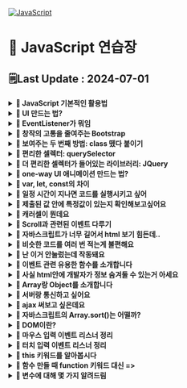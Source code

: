 [![JavaScript](https://img.shields.io/badge/javascript-%23323330.svg?style=for-the-badge&logo=javascript&logoColor=%23F7DF1E)](https://github.com/MinSungJe/FrontEnd_Prac)
# 📝 JavaScript 연습장
## 🗒️Last Update : 2024-07-01
<details>
<summary><b>🤔 JavaScript 기본적인 활용법</b></summary>

1. 셀렉터로 바꾸고자 하는거 특정
2. 특정된 거 어떻게 바꿔달라고 조르기
- ex) <code>document.getElementById('alert').style.display = 'none';</code>
</details>

<details>
<summary><b>🤔 UI 만드는 법?</b></summary>

1. html css로 미리 디자인하고
2. 버튼 누르면 보여주기
</details>

<details>
<summary><b>🤔 EventListener가 뭐임</b></summary>

- 버튼 태그를 클릭할 때 작동시키는 법은 현재까지 두 가지임
    - onClick 이벤트 넣고 실행할 함수이름 같이 주기  
    <code>onclick = "함수이름()"</code>
    - 버튼에 id 주고 EventListener 추가하기  
    <code>document.getElementById('ID이름').addEventListener("click", 함수이름);</code>
- addEventListener에 들어가는 첫 번째 인자는 event의 종류가 들어감  
ex) click, mouseover, keydown ...
- 근데 왜 씀? : <code>onclick = "함수이름()"</code> 요거 대체용임
</details>

<details>
<summary><b>🤔 창작의 고통을 줄여주는 Bootstrap</b></summary>

- 맨날 HTML, CSS 짜서 디자인하기 힘드니 [Bootstrap](https://getbootstrap.com/)에서 가져오자
- 특정 코드를 HTML 내에 넣어서 라이브러리 설치 후 사용
</details>

<details>
<summary><b>🤔 보여주는 두 번째 방법: class 뗐다 붙이기</b></summary>

- 첫 번째 방법: class 내 display 속성을 none/block으로 바꾸기
- 두 번째 방법: 보여주는 class(display="block")를 뗐다 붙였다 하기
- 사용법 : <code>셀렉터.classList.toggle("클래스명");</code>
- ❗<b>주의사항 : 적용 순서는 html 내 순서가 아니라 css 정의 순서임!</b>
- 왜 씀? : 다른 스타일도 동시에 주고 싶을 경우 유용함
</details>

<details>
<summary><b>🤔 편리한 셀렉터: querySelector</b></summary>

- <code>document.querySelector("CSS 선택 문법")</code>
- #id, .class 등 CSS에서 사용하듯이 선택 가능
- querySelector()는 맨 상단 1개만 선택, querySelectorAll()으로 모든 경우 선택 가능, 인덱싱으로 하나 선택
</details>

<details>
<summary><b>🤔 더 편리한 셀렉터가 들어있는 라이브러리: JQuery</b></summary>

- 자바스크립트를 더 짧고 편리하게 쓸 수 있게 해주는 라이브러리임
- querySelector를 <code>$</code> 한단어로 축약해줌  
<code>document.querySelector("CSS 선택 문법")</code> -> <code>$</code>
- 이 외에도 JQuery식 축약문법이 다양하게 존재함  
ex) addEventListner() -> on() ...
- ❗<b>JQuery 셀렉터 뒤에는 JQuery 문법만, 기존 JS 셀렉터 뒤에는 기존 문법만 사용 가능!</b>
- jQuery 셀렉터로 여러 요소 찾은 뒤 하나만 고르려면 <code>.eq(인덱스)</code> 사용하면 된다
</details>

<details>
<summary><b>🤔 one-way UI 애니메이션 만드는 법?</b></summary>

- one-way 일방향 애니메이션 만드는 4 step  
    1. class로 시작스타일 만들고
    2. class로 최종스타일 만들고
    3. 원할 때 최종스타일로 변하라고 JS 코드 짜기
    4. 시작스타일에 transition 추가
</details>

<details>
<summary><b>🤔 var, let, const의 차이</b></summary>

- var
    - 재선언, 재할당 가능
    - 범위: function
- let
    - 재선언 불가
    - 범위: {}
- const
    - 재선언 불가
    - 재할당 불가
    - 범위: {}
</details>

<details>
<summary><b>🤔 일정 시간이 지나면 코드를 실행시키고 싶어</b></summary>

- <code>setTimeout(콜백함수, 시간(ms))</code> : 시간 뒤에 콜백함수 실행
- <code>setInterval(콜백함수, 시간(ms))</code> : 시간마다 콜백함수 실행
- 콜백함수 : 함수의 파라미터 자리에 들어가는 함수, ()=>{} 함수 혹은 함수명이 들어갈 수 있음
</details>

<details>
<summary><b>🤔 제출된 값 안에 특정값이 있는지 확인해보고싶어요</b></summary>

- ❗<b>정규식을 사용해보자</b>
- 사용법 : 아래와 같이 입력하면 boolean값이 튀어나옴
    ```javascript
    /정규식/.test('확인할거')
    ```
</details>

<details>
<summary><b>🤔 캐러셀이 뭔데요</b></summary>

- 버튼 누르면 옆으로 샥 넘어가는 UI
- one-way UI 만들듯이 만들면 됨
- 가로로 긴 이미지를 미리 만들어두고 옆으로 샥 움직여서 구현(style 중 transform 이용)
- 움직일때에는 언제나 transition 스타일 추가해두자
</details>

<details>
<summary><b>🤔 Scroll과 관련된 이벤트 다루기</b></summary>

- 이벤트 : scroll
- 얼마나 스크롤했는지 알려줘 : <code>window.scrollY</code> / <code>$(window).scrollTop()</code>
- 스크롤을 강제이동해줘 : <code>window.scrollTo(0, 100)</code> / <code>$(window).scrollTop(100)</code>
- 현재 위치에서부터 스크롤해줘 : <code>window.scrollBy(0, 100)</code>
- div 박스를 얼마나 스크롤했는지 알려줘 : <code>셀렉터.scrollTop</code>
- div 박스 실제 높이 구하고 싶어 : <code>셀렉터.scrollHeight</code>
</details>

<details>
<summary><b>🤔 자바스크립트가 너무 길어서 html 보기 힘든데..</b></summary>

- 모듈화해서 따로 빼두자
- 작업폴더에 어쩌구.js로 빼둔 다음 그 코드가 필요한 html 파일에서 밑에꺼 쓰면 그대로 붙인거랑 다름없음  
    ```html
    <script src="어쩌구.js"></script>
    ```
</details>

<details>
<summary><b>🤔 비슷한 코드를 여러 번 적는게 불편해요</b></summary>

- 반복문 씁시다 : for문
- ❗<b>주의사항: i 선언할때 var로 선언하면 안되고, let으로 선언해야함!</b>
    ```javascript
    for (let i=0; i<반복횟수; i++) {
        반복할 코드~~
    }
    ```
- 이유는 변수의 범위 때문, var는 for문 바깥에 포스트잇 생성 / let은 for문 안쪽에 포스트잇 생성
</details>

<details>
<summary><b>🤔 난 이거 안눌렀는데 작동돼요</b></summary>

- ❗<b>이벤트 버블링 현상 때문</b>
- 그게 뭔데요: 하위요소에서 이벤트가 발생하면 그 이벤트가 상위요소로까지 전달되는 현상
- 막으려면 이벤트 관련 유용한 함수들을 이용해 이벤트 버블링을 막으면 됨
</details>

<details>
<summary><b>🤔 이벤트 관련 유용한 함수를 소개합니다</b></summary>

- ❗<b>이벤트 리스너 콜백 함수 안에 e라는 인자를 주면 여러 유용한 함수 사용가능</b>
- e.target : 실제 클릭한 요소 알려줌
- e.currentTarget : 지금 이벤트리스너가 달린 곳 알려줌
    this랑 키워드가 같은데 arrow function을 쓸때는 다름 / function(){}으로 선언시 같음
- e.preventDefault() : 이벤트 기본 동작(submit 같은거)을 막아줌
- e.stopPropagation() : 내 상위요소로의 이벤트 버블링을 중단해줌
</details>

<details>
<summary><b>🤔 사실 html안에 개발자가 정보 숨겨둘 수 있는거 아세요</b></summary>

- ❗<b>dataset 문법을 소개합니다.</b>
- html 안에 한번 이거 넣어보세요
    ```html
    <div data-데이터이름="값"></div> 
    ```
- 이 정보를 뽑아내려면 다음과 같이 쓰시면 됩니다.
    ```javascript
    document.querySelector().dataset.데이터이름;
    ```
- 이런 기술을 알고 있다면 이벤트리스너 적게 사용할 때 내가 뭐 눌렀는지 쉽게 파악이 가능하답니다.
- 참고: 이벤트리스너 줄이면 램 사용 줄이는 이점이 있음
</details>

<details>
<summary><b>🤔 Array랑 Object를 소개합니다</b></summary>

- 여러 가지 변수들을 하나의 변수로 뭉쳐주는 그릇에는 Array랑 Object가 있음
- Array : [], 인덱스로 자료 탐색, 정렬이나 슬라이싱 가능,리스트
- Object : {}, key값으로 자료 탐색, key:value 자료형으로 저장, 딕셔너리
</details>

<details>
<summary><b>🤔 서버랑 통신하고 싶어요</b></summary>

- 서버는 유저가 데이터 달라고 요청을 하면 데이터를 보내주는 간단한 프로그램
- ❗<b>근데 그냥 달라고 요청하면 안되고 양식에 맞춰 정중하게 부탁해야함</b>
    1. 어떤 데이터인지 url로 잘 기재하고
    2. 어떤 방법으로 요청할 지 결정해야함 (GET/POST 등..)
- GET요청은 서버에 있던 데이터를 읽고싶을때 주로 사용하고(주소창) POST요청은 서버로 데이터를 보내고 싶을 때 사용함
- 근데 그냥 요청날리면 브라우저가 새로고침됨 -> ❗<b>새로고침 없이 데이터를 주고받을 수 있게 도와주는 간단한 브라우저 기능이 ajax임!</b>
</details>

<details>
<summary><b>🤔 ajax 써보고 싶은데요</b></summary>

- 왜 써요? : ❗<b>새로고침없이 서버요청을 통해 데이터를 주고받을 수 있음</b>
- jQuery로 ajax 요청하기
    1. GET
        ```javascript
        $.get('url~~~~')
        .done(function(data){
            console.log(data)
        })
        .fail(function(error){
            console.log('실패함')
        });
        ```
        - done, fail 대신 then, catch 넣어도 됨
    2. POST
        ```javascript
        $.post('url~~', {name : 'Min'})
        ```
- 쌩자바스크립트로 ajax 요청하기(fetch)
    ```javascript
    fetch('url~~~~')
    .then(res => res.json())
    .then(function(data){
        console.log(data)
    })
    .catch(function(error){
        console.log('실패함')
    });
    ```
    - 요렇게 쓰는 이유는 json자료(문자로 인식됨)을 array/object 형으로 바꾸어야 하기 때문
    위에서는 왜 건너뛰었냐면 제이쿼리는 그냥 자동으로 json을 array/object 형으로 바꿔주기 때문
- 외부 라이브러리 설치(axios 등)
</details>

<details>
<summary><b>🤔 자바스크립트의 Array.sort()는 어떨까?</b></summary>

- sort()는 Array의 값들을 정렬할 때 사용, map()과 filter()와 달리 Array를 변형시킴
- 그냥 sort()쓰면 문자열 오름차순으로 작동
- sort 안에는 콜백함수를 넣을 수 있음
- 콜백함수 작동원리는 다음과 같음
    ```javascript
    Array.sort((a, b) => return {양수/음수})
    ```
    - a와 b에는 Array안의 값 두 개씩 꺼내서 모든 경우를 비교함
    - 만약 return 다음 값이 양수면 a가 오른쪽으로 감
    - 만약 return 다음 값이 음수면 b가 오른쪽으로 감
    - 0이면 아마 그대로 있을듯?
- 이 작동원리를 이용해 내림차순이나 숫자간의 정렬도 구현 가능
</details>

<details>
<summary><b>🤔 DOM이란?</b></summary>

- 생각해보면.. javascript가 어떻게 html의 요소를 접근하고 바꿀 수 있는걸까?
- html의 태그로 만든 요소를 javascript가 읽기 편한 object 자료형으로 바꾸면 읽을 수 있지 않을까?
- 그래서 ❗<b>실제로 브라우저는 html을 열 때 자바스크립트가 해석할 수 있는 object와 비슷한 자료형에 담아줌</b>
- ❗<b>이렇게 저장한 자료형을 Document Object Model, 즉 DOM이라 부름</b>
- 브라우저는 html 문서를 위에서부터 읽으면 DOM을 생성함 -> 따라서 스크립트의 순서와 태그의 순서를 맞추는 것이 중요함
- DOMContentLoaded 이벤트 리스너를 이용해 실행을 나중에 하는 방법도 있음
</details>

<details>
<summary><b>🤔 마우스 입력 이벤트 리스너 정리</b></summary>

- mousedown : 마우스를 눌렀을 때
- mouseup : 마우스를 눌렀다 뗄 때
- click : mousedown과 mouseup을 껄라버레이션
- mousemove : 마우스가 안에서 움직일 때
</details>

<details>
<summary><b>🤔 터치 입력 이벤트 리스너 정리</b></summary>

- touch는 모바일 환경에서의 터치를 의미함
- touchstart : 마우스를 눌렀을 때
- touchend : 마우스를 눌렀다 뗄 때
- touchmove : 마우스가 안에서 움직일 때
- 주의 사항: <code>e.clientX -> e.touches[0].clientX</code>
- touchend 이벤트 리스너에서는: <code>e.clientX -> e.changedTouches[0].clientX</code>
- 터치는 하나 이상이 될 수 있기 때문에 index를 붙여줘야함
</details>

<details>
<summary><b>🤔 this 키워드를 알아봅시다</b></summary>

- this 키워드는 4가지 경우가 있음
    1. 그냥 쓰거나 일반 함수(콜백함수로 사용한 경우 등) 안에서 쓰면 {window} (기본 함수들 수납공간)
        - strict mode + 일반함수 내에서 쓰면 undefined
    2. ❗<b>오브젝트 내 함수안에서 쓰면 그 함수를 가지고 있는 오브젝트를 뜻함</b>
        - 1번이 window인 이유는 함수나 변수를 전역공간에서 만들면 {window}에 보관하기 때문!
    3. constructor 안에서 쓰면 새로 생성되는 오브젝트(=instance)를 뜻함
    4. 이벤트리스너 안에서는 e.currentTarget과 같음
        - 지금 이벤트가 동작하고 있는 html요소
- 특수 경우
    - 콜백함수는 그냥 일반함수랑 취급이 같음
    - 신문법 Arrow Function 특징
        - this 값을 함수 밖에 있던거 그대로 씀
        - 내부의 this값을 변화시키지 않음(외부 this값 그대로 재사용 가능)
</details>

<details>
<summary><b>🤔 함수 만들 때 function 키워드 대신 =></b></summary>

- function 키워드 대신 ES6 Arrow function(=>)을 이용해서 함수를 만들 수 있음
- 함수를 만드는 이유
    1. 코드들을 기능으로 묶고 싶을 때 사용
    2. 입출력 기계를 만들고 싶을 때 사용
- Arrow function 장점
    1. 입출력 기계 만들 때 보기쉬움
    2. 파라미터가 1개면 소괄호 생략 가능
    3. 코드 한줄이면 중괄호도 생략 가능
- Arrow function 특징
    - 바깥에 있던 this 값을 내부에서 그대로 사용
</details>

<details>
<summary><b>🤔 변수에 대해 몇 가지 알려드림</b></summary>

- 변수는 Hoisting 현상이 있음
    - 변수의 선언을 변수 범위 맨 위로 끌고 오는 현상
    - 변수를 만나면 선언 부분을 강제로 맨 위로 끌어올림
    - (참고) 함수선언도 Hoisting 현상이 일어남
- 전역변수: 모든 곳에서 쓸 수 있는 변수
    - 바깥에 있는 변수는 함수 안에서 그대로 쓸 수 있음
    - window로 전역변수를 만들 수 있음
        - window는 자바스크립트의 기본함수를 보관하는 큰 오브젝트임
        - <code>window.이름 = '김';</code>
</details>